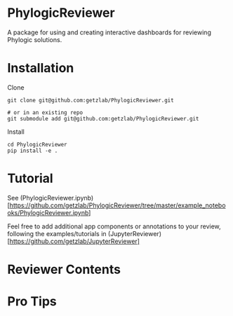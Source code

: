 # PhylogicReviewer

A package for using and creating interactive dashboards for reviewing Phylogic solutions.

# Installation

Clone
```
git clone git@github.com:getzlab/PhylogicReviewer.git

# or in an existing repo
git submodule add git@github.com:getzlab/PhylogicReviewer.git
```

Install
```
cd PhylogicReviewer
pip install -e .
```

# Tutorial

See (PhylogicReviewer.ipynb)[https://github.com/getzlab/PhylogicReviewer/tree/master/example_notebooks/PhylogicReviewer.ipynb]

Feel free to add additional app components or annotations to your review, following the examples/tutorials in (JupyterReviewer)[https://github.com/getzlab/JupyterReviewer]

# Reviewer Contents

# Pro Tips